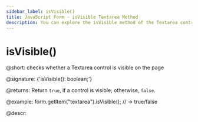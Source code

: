 ```yaml
---
sidebar_label: isVisible()
title: JavaScript Form - isVisible Textarea Method 
description: You can explore the isVisible method of the Textarea control of Form in the documentation of the DHTMLX JavaScript UI library. Browse developer guides and API reference, try out code examples and live demos, and download a free 30-day evaluation version of DHTMLX Suite 7.
---
```


# isVisible()

@short: checks whether a Textarea control is visible on the page

@signature: {'isVisible(): boolean;'}

@returns:
Return `true`, if a control is visible; otherwise, `false`.

@example:
form.getItem("textarea").isVisible(); 
// -> true/false

@descr:
